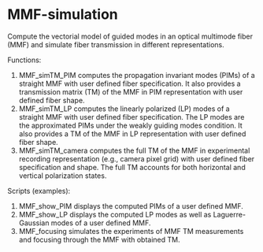 # MMF-simulation
Compute the vectorial model of guided modes in an optical multimode fiber (MMF) and simulate fiber transmission in different representations.

Functions:
1. MMF_simTM_PIM computes the propagation invariant modes (PIMs) of a straight MMF with user defined fiber specification. It also provides a transmission matrix (TM) of the MMF in PIM representation with user defined fiber shape.
2. MMF_simTM_LP computes the linearly polarized (LP) modes of a straight MMF with user defined fiber specification. The LP modes are the approximated PIMs under the weakly guiding modes condition. It also provides a TM of the MMF in LP representation with user defined fiber shape.
3. MMF_simTM_camera computes the full TM of the MMF in experimental recording representation (e.g., camera pixel grid) with user defined fiber specification and shape. The full TM accounts for both horizontal and vertical polarization states.

Scripts (examples):
1. MMF_show_PIM displays the computed PIMs of a user defined MMF.
2. MMF_show_LP displays the computed LP modes as well as Laguerre-Gaussian modes of a user defined MMF.
3. MMF_focusing simulates the experiments of MMF TM measurements and focusing through the MMF with obtained TM.
